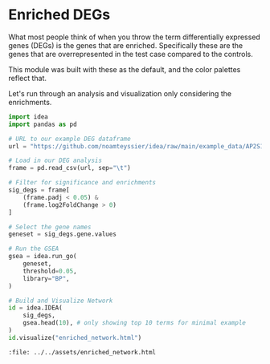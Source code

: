 # Enriched DEGs

What most people think of when you throw the term differentially expressed genes (DEGs)
is the genes that are enriched.
Specifically these are the genes that are overrepresented in the test case compared to
the controls.

This module was built with these as the default, and the color palettes reflect that.

Let's run through an analysis and visualization only considering the enrichments.

```python
import idea
import pandas as pd

# URL to our example DEG dataframe
url = "https://github.com/noamteyssier/idea/raw/main/example_data/AP2S1.tab.gz"

# Load in our DEG analysis
frame = pd.read_csv(url, sep="\t")

# Filter for significance and enrichments
sig_degs = frame[
    (frame.padj < 0.05) &
    (frame.log2FoldChange > 0)
]

# Select the gene names
geneset = sig_degs.gene.values

# Run the GSEA
gsea = idea.run_go(
    geneset,
    threshold=0.05,
    library="BP",
)

# Build and Visualize Network
id = idea.IDEA(
    sig_degs,
    gsea.head(10), # only showing top 10 terms for minimal example
)
id.visualize("enriched_network.html")
```

```{raw} html
:file: ../../assets/enriched_network.html
```
